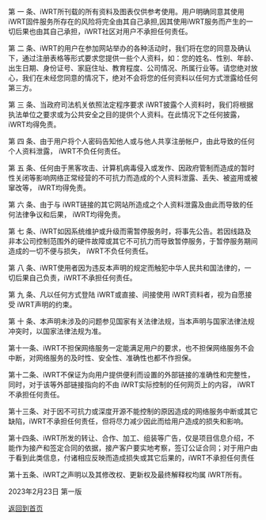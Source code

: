 第 一 条、iWRT所刊载的所有资料及图表仅供参考使用。用户明确同意其使用iWRT固件服务所存在的风险将完全由其自己承担,因其使用iWRT服务而产生的一切后果也由其自己承担，iWRT社区对用户不承担任何责任。
    
第 二 条、iWRT的用户在参加网站举办的各种活动时，我们将在您的同意及确认下，通过注册表格等形式要求您提供一些个人资料，如：您的姓名、性别、年龄、出生日期、身份证号、家庭住址、教育程度、公司情况、所属行业等。请您绝对放心，我们在未经您同意的情况下，绝对不会将您的任何资料以任何方式泄露给任何第三方。

第 三 条、当政府司法机关依照法定程序要求 iWRT披露个人资料时，我们将根据执法单位之要求或为公共安全之目的提供个人资料。在此情况下之任何披露， iWRT均得免责。

第 四 条、由于用户将个人密码告知他人或与他人共享注册帐户，由此导致的任何个人资料泄露， iWRT不负任何责任。

第 五 条、任何由于黑客攻击、计算机病毒侵入或发作、因政府管制而造成的暂时性关闭等影响网络正常经营的不可抗力而造成的个人资料泄露、丢失、被盗用或被窜改等， iWRT均得免责。

第 六 条、由于与 iWRT链接的其它网站所造成之个人资料泄露及由此而导致的任何法律争议和后果， iWRT均得免责。

第 七 条、iWRT如因系统维护或升级而需暂停服务时，将事先公告。若因线路及非本公司控制范围外的硬件故障或其它不可抗力而导致暂停服务，于暂停服务期间造成的一切不便与损失， iWRT不负任何责任。

第 八 条、iWRT使用者因为违反本声明的规定而触犯中华人民共和国法律的，一切后果自己负责，iWRT不承担任何责任。

第 九 条、凡以任何方式登陆 iWRT或直接、间接使用 iWRT资料者，视为自愿接受 iWRT声明的约束。

第 十 条、本声明未涉及的问题参见国家有关法律法规，当本声明与国家法律法规冲突时，以国家法律法规为准。

第十一条、iWRT不担保网络服务一定能满足用户的要求，也不担保网络服务不会中断，对网络服务的及时性、安全性、准确性也都不作担保。

第十二条、iWRT不保证为向用户提供便利而设置的外部链接的准确性和完整性，同时，对于该等外部链接指向的不由 iWRT实际控制的任何网页上的内容， iWRT不承担任何责任。

第十三条、对于因不可抗力或深度开源不能控制的原因造成的网络服务中断或其它缺陷，iWRT不承担任何责任，但将尽力减少因此而给用户造成的损失和影响。

第十四条、iWRT所发的转让、合作、加工、组装等广告，仅是项目信息介绍，不能作为接产和签定合同的依据，接产客户要实地考察，签订公证合同；对于用户由于看到此类信息，付诸相应反映而造成损失或其它后果的，iWRT不承担任何责任

第十五条、iWRT之声明以及其修改权、更新权及最终解释权均属 iWRT所有。

2023年2月23日 第一版

[返回到首页](http://www.iwrt.top/)
